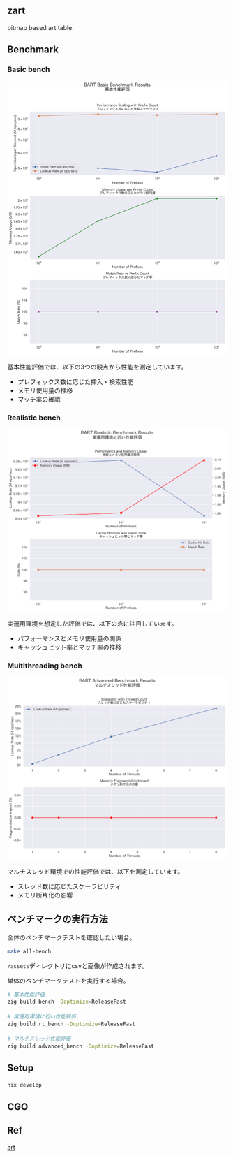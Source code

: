 ## zart
bitmap based art table.

## Benchmark

### Basic bench
![Basic Benchmark Results](assets/basic_benchmark.png)

基本性能評価では、以下の3つの観点から性能を測定しています。
- プレフィックス数に応じた挿入・検索性能
- メモリ使用量の推移
- マッチ率の確認

### Realistic bench
![Realistic Benchmark Results](assets/realistic_benchmark.png)

実運用環境を想定した評価では、以下の点に注目しています。
- パフォーマンスとメモリ使用量の関係
- キャッシュヒット率とマッチ率の推移

### Multithreading bench
![Advanced Benchmark Results](assets/advanced_benchmark.png)

マルチスレッド環境での性能評価では、以下を測定しています。
- スレッド数に応じたスケーラビリティ
- メモリ断片化の影響

## ベンチマークの実行方法

全体のベンチマークテストを確認したい場合。
```bash
make all-bench
```
`/assets`ディレクトリにcsvと画像が作成されます。

単体のベンチマークテストを実行する場合。
```bash
# 基本性能評価
zig build bench -Doptimize=ReleaseFast

# 実運用環境に近い性能評価
zig build rt_bench -Doptimize=ReleaseFast

# マルチスレッド性能評価
zig build advanced_bench -Doptimize=ReleaseFast
```

## Setup
`nix develop`

## CGO

## Ref
[art](https://github.com/hariguchi/art)
